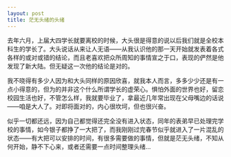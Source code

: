 ```yaml
---
layout: post 
title: 茫无头绪的头绪
---
```


去年六月，上届大四学长就要离校的时候，大头很是得意的说以后我们就是全校本科生的学长了。大头说话从来让人无语——从我认识他的那一天开始就发表着各式各样的或对或错的结论，而且老喜欢把众所周知的事情宣之于口，表现的俨然是他发现了新大陆。但无疑这一次他的结论是对的。

我不晓得有多少人因为和大头同样的原因欣喜，就我本人而言，多多少少还是有一点小得意的，但为的并非这个什么所谓学长的虚荣心。惧怕外面的世界也好，留恋校园生活也好，不管怎么样，我就要毕业了，拿最近几年常出现在父母嘴边的话说——咱是大人了。对即将面对的，内心很坎坷，但也很兴奋。

似乎一切都还远，因为自己都觉得还完全没有进入状态，同年的表弟早已处理完学校的事情，如今银子都挣了一大把了，而我刚刚过完春节似乎就进入了一片混乱的状态——有大把可以安排的时间，有很多需要做的事情，但就是茫无头绪，不知从何开始，静不下心来，或者还需要一点时间整理头绪…